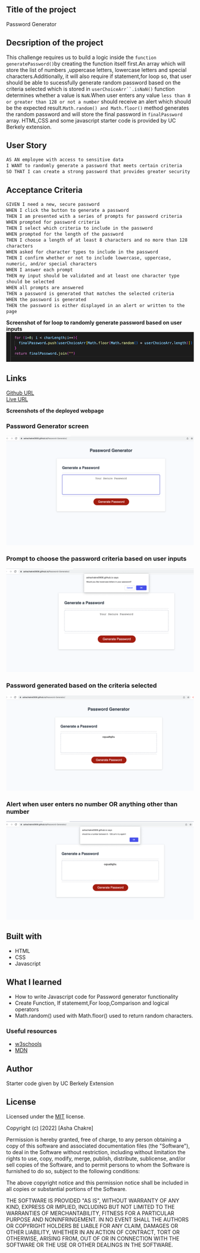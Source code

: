 ## Title of the project

Password Generator

## Decsription of the project

This challenge requires us to build a logic inside the `function generatePassword()`by creating the function itself first.An array which will store the list of numbers ,uppercase letters, lowercase letters and special characters.Additionally, it will also require if statement,for loop so, that user should be able to sucessfully generate random password based on the criteria selected which is stored in `userChoiceArr``.isNaN()` function determines whether a value is `NaN`.When user enters any value `less than 8 or greater than 128 or not a number` should receive an alert which should be the expected result.`Math.random() and Math.floor()` method generates the random password and will store the final password in `finalPassword` array. HTML,CSS and some javascript starter code is provided by UC Berkely extension.

## User Story

```
AS AN employee with access to sensitive data
I WANT to randomly generate a password that meets certain criteria
SO THAT I can create a strong password that provides greater security
```

## Acceptance Criteria

```
GIVEN I need a new, secure password
WHEN I click the button to generate a password
THEN I am presented with a series of prompts for password criteria
WHEN prompted for password criteria
THEN I select which criteria to include in the password
WHEN prompted for the length of the password
THEN I choose a length of at least 8 characters and no more than 128 characters
WHEN asked for character types to include in the password
THEN I confirm whether or not to include lowercase, uppercase, numeric, and/or special characters
WHEN I answer each prompt
THEN my input should be validated and at least one character type should be selected
WHEN all prompts are answered
THEN a password is generated that matches the selected criteria
WHEN the password is generated
THEN the password is either displayed in an alert or written to the page
```

**Screenshot of for loop to randomly generate password based on user inputs**
<img src="./assets/for-loop.png" alt ="screenshot of for loop"/>

## Links

[Github URL](https://github.com/ashachakre0906/Password-Generator)<br>
[Live URL](https://ashachakre0906.github.io/Password-Generator/)<br>

**Screenshots of the deployed webpage**
### Password Generator screen
<img src="./assets/screenshot-1.png"/>

### Prompt to choose the password criteria based on user inputs

<img src="./assets/screenshot-2.png"/>

### Password generated based on the criteria selected

<img src="./assets/screenshot4.png"/>

### Alert when user enters no number OR anything other than number

<img src="./assets/screenshot3.png"/>

## Built with

- HTML
- CSS
- Javascript

## What I learned

- How to write Javascript code for Password generator functionality
- Create Function, If statememt,For loop,Comparison and logical operators
- Math.random() used with Math.floor() used to return random characters.

### Useful resources

- [w3schools](https://www.w3schools.com/js/default.asp)
- [MDN](https://developer.mozilla.org/en-US/docs/Web/JavaScript/Reference/Functions)

## Author

Starter code given by UC Berkely Extension

## License

Licensed under the [MIT](https://choosealicense.com/licenses/mit/) license.

Copyright (c) [2022] [Asha Chakre]

Permission is hereby granted, free of charge, to any person obtaining a copy
of this software and associated documentation files (the "Software"), to deal
in the Software without restriction, including without limitation the rights
to use, copy, modify, merge, publish, distribute, sublicense, and/or sell
copies of the Software, and to permit persons to whom the Software is
furnished to do so, subject to the following conditions:

The above copyright notice and this permission notice shall be included in all
copies or substantial portions of the Software.

THE SOFTWARE IS PROVIDED "AS IS", WITHOUT WARRANTY OF ANY KIND, EXPRESS OR
IMPLIED, INCLUDING BUT NOT LIMITED TO THE WARRANTIES OF MERCHANTABILITY,
FITNESS FOR A PARTICULAR PURPOSE AND NONINFRINGEMENT. IN NO EVENT SHALL THE
AUTHORS OR COPYRIGHT HOLDERS BE LIABLE FOR ANY CLAIM, DAMAGES OR OTHER
LIABILITY, WHETHER IN AN ACTION OF CONTRACT, TORT OR OTHERWISE, ARISING FROM,
OUT OF OR IN CONNECTION WITH THE SOFTWARE OR THE USE OR OTHER DEALINGS IN THE
SOFTWARE.
